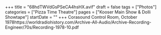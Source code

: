 +++
title = "68hdTWVdGsPSeCA4hsHX.avif"
draft = false
tags = ["Photos"]
categories = ["Pizza Time Theatre"]
pages = ["Kooser Main Show & Dolli Showtape"]
startDate = ""
+++
Corasound Control Room, October 1978https://worldradiohistory.com/Archive-All-Audio/Archive-Recording-Engineer/70s/Recording-1978-10.pdf
